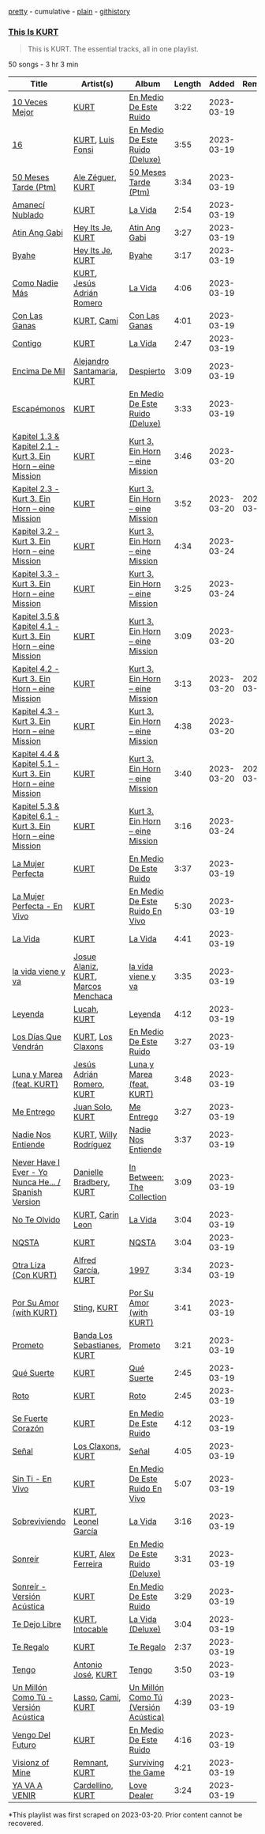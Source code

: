 [pretty](/playlists/pretty/37i9dQZF1DZ06evO2wTXPn.md) - cumulative - [plain](/playlists/plain/37i9dQZF1DZ06evO2wTXPn) - [githistory](https://github.githistory.xyz/mackorone/spotify-playlist-archive/blob/main/playlists/plain/37i9dQZF1DZ06evO2wTXPn)

### [This Is KURT](https://open.spotify.com/playlist/37i9dQZF1DZ06evO2wTXPn)

> This is KURT\. The essential tracks, all in one playlist.

50 songs - 3 hr 3 min

| Title | Artist(s) | Album | Length | Added | Removed |
|---|---|---|---|---|---|
| [10 Veces Mejor](https://open.spotify.com/track/6NjfQuRydh6ckU1Xlf336w) | [KURT](https://open.spotify.com/artist/4kcnsS1aAB40FMcLD01gmI) | [En Medio De Este Ruido](https://open.spotify.com/album/6s7EnMQQbeyjkIlHRorgyj) | 3:22 | 2023-03-19 |  |
| [16](https://open.spotify.com/track/55ftDFrREvV7yzdsoe55Hl) | [KURT](https://open.spotify.com/artist/4kcnsS1aAB40FMcLD01gmI), [Luis Fonsi](https://open.spotify.com/artist/4V8Sr092TqfHkfAA5fXXqG) | [En Medio De Este Ruido \(Deluxe\)](https://open.spotify.com/album/3dQMAkuJBVVZoe2xVTZzqB) | 3:55 | 2023-03-19 |  |
| [50 Meses Tarde \(Ptm\)](https://open.spotify.com/track/4Op6B7yG5b12Bh9UH1PYJE) | [Ale Zéguer](https://open.spotify.com/artist/1jIeEiC6KkryFux23ekWmQ), [KURT](https://open.spotify.com/artist/4kcnsS1aAB40FMcLD01gmI) | [50 Meses Tarde \(Ptm\)](https://open.spotify.com/album/3paLg9Sbgy1gPf0TjAsAkf) | 3:34 | 2023-03-19 |  |
| [Amanecí Nublado](https://open.spotify.com/track/2K6QLnzA48e8G1fqR6RTYV) | [KURT](https://open.spotify.com/artist/4kcnsS1aAB40FMcLD01gmI) | [La Vida](https://open.spotify.com/album/0cvBa5BALdQpnrc1W0GZLs) | 2:54 | 2023-03-19 |  |
| [Atin Ang Gabi](https://open.spotify.com/track/17RgTZudEsdSX1Ngm5h7W8) | [Hey Its Je](https://open.spotify.com/artist/2Cm26ufVCzZu7XVrLH3P6O), [KURT](https://open.spotify.com/artist/4kcnsS1aAB40FMcLD01gmI) | [Atin Ang Gabi](https://open.spotify.com/album/5nVmxNBrhSyhVVdgPTzYYk) | 3:27 | 2023-03-19 |  |
| [Byahe](https://open.spotify.com/track/3Fq5zE2NdCoGDtU2QuP8WD) | [Hey Its Je](https://open.spotify.com/artist/2Cm26ufVCzZu7XVrLH3P6O), [KURT](https://open.spotify.com/artist/4kcnsS1aAB40FMcLD01gmI) | [Byahe](https://open.spotify.com/album/2qznBvIgV9bF6zTIlLkEmO) | 3:17 | 2023-03-19 |  |
| [Como Nadie Más](https://open.spotify.com/track/1t8mt1PDXNzRxr2RPt9Ji0) | [KURT](https://open.spotify.com/artist/4kcnsS1aAB40FMcLD01gmI), [Jesús Adrián Romero](https://open.spotify.com/artist/29SeiO68HQHBs7pDdWOvvX) | [La Vida](https://open.spotify.com/album/0cvBa5BALdQpnrc1W0GZLs) | 4:06 | 2023-03-19 |  |
| [Con Las Ganas](https://open.spotify.com/track/7gfZYsX0TVWf6RlMOyV9RB) | [KURT](https://open.spotify.com/artist/4kcnsS1aAB40FMcLD01gmI), [Cami](https://open.spotify.com/artist/3VCrybIJKH7UurbDcZbMmn) | [Con Las Ganas](https://open.spotify.com/album/0mtZkrJ2WBLYjggwI3dyD9) | 4:01 | 2023-03-19 |  |
| [Contigo](https://open.spotify.com/track/0QvIVwQqVzEkZbo6cO5LES) | [KURT](https://open.spotify.com/artist/4kcnsS1aAB40FMcLD01gmI) | [La Vida](https://open.spotify.com/album/0cvBa5BALdQpnrc1W0GZLs) | 2:47 | 2023-03-19 |  |
| [Encima De Mil](https://open.spotify.com/track/74wY2RFSQJlz7yznnDWDsj) | [Alejandro Santamaria](https://open.spotify.com/artist/7HXJp9OMIL5tdwZYleuBvy), [KURT](https://open.spotify.com/artist/4kcnsS1aAB40FMcLD01gmI) | [Despierto](https://open.spotify.com/album/5zjSZUekfzF97XyDUbWW1T) | 3:09 | 2023-03-19 |  |
| [Escapémonos](https://open.spotify.com/track/6tdoaUH3gbANwwcIwa8Pkc) | [KURT](https://open.spotify.com/artist/4kcnsS1aAB40FMcLD01gmI) | [En Medio De Este Ruido \(Deluxe\)](https://open.spotify.com/album/3dQMAkuJBVVZoe2xVTZzqB) | 3:33 | 2023-03-19 |  |
| [Kapitel 1.3 & Kapitel 2.1 \- Kurt 3\. Ein Horn – eine Mission](https://open.spotify.com/track/6kHgcNWyUVCqOet4Yhgx3l) | [KURT](https://open.spotify.com/artist/4kcnsS1aAB40FMcLD01gmI) | [Kurt 3\. Ein Horn – eine Mission](https://open.spotify.com/album/0ZLGPv1Lv3ubHlCb1M4OQH) | 3:46 | 2023-03-20 |  |
| [Kapitel 2.3 \- Kurt 3\. Ein Horn – eine Mission](https://open.spotify.com/track/6Lax6hORnWTLolXwEBEZm8) | [KURT](https://open.spotify.com/artist/4kcnsS1aAB40FMcLD01gmI) | [Kurt 3\. Ein Horn – eine Mission](https://open.spotify.com/album/0ZLGPv1Lv3ubHlCb1M4OQH) | 3:52 | 2023-03-20 | 2023-03-22 |
| [Kapitel 3.2 \- Kurt 3\. Ein Horn – eine Mission](https://open.spotify.com/track/7prZIfKOmh3he01CQT1IR5) | [KURT](https://open.spotify.com/artist/4kcnsS1aAB40FMcLD01gmI) | [Kurt 3\. Ein Horn – eine Mission](https://open.spotify.com/album/0ZLGPv1Lv3ubHlCb1M4OQH) | 4:34 | 2023-03-24 |  |
| [Kapitel 3.3 \- Kurt 3\. Ein Horn – eine Mission](https://open.spotify.com/track/6s7OHMiFJb3AhF5LdLBOjg) | [KURT](https://open.spotify.com/artist/4kcnsS1aAB40FMcLD01gmI) | [Kurt 3\. Ein Horn – eine Mission](https://open.spotify.com/album/0ZLGPv1Lv3ubHlCb1M4OQH) | 3:25 | 2023-03-24 |  |
| [Kapitel 3.5 & Kapitel 4.1 \- Kurt 3\. Ein Horn – eine Mission](https://open.spotify.com/track/7bvhVi8QhVxWVj4XRgXrMt) | [KURT](https://open.spotify.com/artist/4kcnsS1aAB40FMcLD01gmI) | [Kurt 3\. Ein Horn – eine Mission](https://open.spotify.com/album/0ZLGPv1Lv3ubHlCb1M4OQH) | 3:09 | 2023-03-20 |  |
| [Kapitel 4.2 \- Kurt 3\. Ein Horn – eine Mission](https://open.spotify.com/track/226qIu0Z9Kryuaj6Eqy1Ro) | [KURT](https://open.spotify.com/artist/4kcnsS1aAB40FMcLD01gmI) | [Kurt 3\. Ein Horn – eine Mission](https://open.spotify.com/album/0ZLGPv1Lv3ubHlCb1M4OQH) | 3:13 | 2023-03-20 | 2023-03-22 |
| [Kapitel 4.3 \- Kurt 3\. Ein Horn – eine Mission](https://open.spotify.com/track/2XVVyz643oxZQTOLLOF42t) | [KURT](https://open.spotify.com/artist/4kcnsS1aAB40FMcLD01gmI) | [Kurt 3\. Ein Horn – eine Mission](https://open.spotify.com/album/0ZLGPv1Lv3ubHlCb1M4OQH) | 4:38 | 2023-03-20 |  |
| [Kapitel 4.4 & Kapitel 5.1 \- Kurt 3\. Ein Horn – eine Mission](https://open.spotify.com/track/5hMl0n8DL41e7jRaI5fTVR) | [KURT](https://open.spotify.com/artist/4kcnsS1aAB40FMcLD01gmI) | [Kurt 3\. Ein Horn – eine Mission](https://open.spotify.com/album/0ZLGPv1Lv3ubHlCb1M4OQH) | 3:40 | 2023-03-20 | 2023-03-22 |
| [Kapitel 5.3 & Kapitel 6.1 \- Kurt 3\. Ein Horn – eine Mission](https://open.spotify.com/track/43ol5y74hLh1p3VPJnagBh) | [KURT](https://open.spotify.com/artist/4kcnsS1aAB40FMcLD01gmI) | [Kurt 3\. Ein Horn – eine Mission](https://open.spotify.com/album/0ZLGPv1Lv3ubHlCb1M4OQH) | 3:16 | 2023-03-24 |  |
| [La Mujer Perfecta](https://open.spotify.com/track/5XR1WyZ0uOSHRNhP85QxT4) | [KURT](https://open.spotify.com/artist/4kcnsS1aAB40FMcLD01gmI) | [En Medio De Este Ruido](https://open.spotify.com/album/6s7EnMQQbeyjkIlHRorgyj) | 3:37 | 2023-03-19 |  |
| [La Mujer Perfecta \- En Vivo](https://open.spotify.com/track/4tCrl2uIZgACyuGTSvPcbM) | [KURT](https://open.spotify.com/artist/4kcnsS1aAB40FMcLD01gmI) | [En Medio De Este Ruido En Vivo](https://open.spotify.com/album/3Gx2vWuJTFw3u2sz4GC44K) | 5:30 | 2023-03-19 |  |
| [La Vida](https://open.spotify.com/track/6ttAd4xtADjX1JZB6ObLTl) | [KURT](https://open.spotify.com/artist/4kcnsS1aAB40FMcLD01gmI) | [La Vida](https://open.spotify.com/album/0cvBa5BALdQpnrc1W0GZLs) | 4:41 | 2023-03-19 |  |
| [la vida viene y va](https://open.spotify.com/track/7DJr2YQild4RF5EEJTVoMN) | [Josue Alaniz](https://open.spotify.com/artist/0xe5VGTguHmr56kk0FF66A), [KURT](https://open.spotify.com/artist/4kcnsS1aAB40FMcLD01gmI), [Marcos Menchaca](https://open.spotify.com/artist/1Pvcsw46EYSQKIa5TRrfGj) | [la vida viene y va](https://open.spotify.com/album/1q1rdMR7YiHXBP4ccFfLIW) | 3:35 | 2023-03-19 |  |
| [Leyenda](https://open.spotify.com/track/579JzwW1xZKakL7FwFH79r) | [Lucah](https://open.spotify.com/artist/2L0nCuTUHFPHC3Y8uqbUKw), [KURT](https://open.spotify.com/artist/4kcnsS1aAB40FMcLD01gmI) | [Leyenda](https://open.spotify.com/album/4Y29vgiupwmAA5uy7xQLBm) | 4:12 | 2023-03-19 |  |
| [Los Días Que Vendrán](https://open.spotify.com/track/2qmRGDSS7kQ0mRjfuNso9T) | [KURT](https://open.spotify.com/artist/4kcnsS1aAB40FMcLD01gmI), [Los Claxons](https://open.spotify.com/artist/4AgfaZvOiSS97uy5ekQ7bf) | [En Medio De Este Ruido](https://open.spotify.com/album/6s7EnMQQbeyjkIlHRorgyj) | 3:27 | 2023-03-19 |  |
| [Luna y Marea \(feat\. KURT\)](https://open.spotify.com/track/5Z2gkSJIibMCdbE7TWceE6) | [Jesús Adrián Romero](https://open.spotify.com/artist/29SeiO68HQHBs7pDdWOvvX), [KURT](https://open.spotify.com/artist/4kcnsS1aAB40FMcLD01gmI) | [Luna y Marea \(feat\. KURT\)](https://open.spotify.com/album/3lekI28ahWodrOaaRgmmae) | 3:48 | 2023-03-19 |  |
| [Me Entrego](https://open.spotify.com/track/2lft7FPs5Js1tYbwZ99wvc) | [Juan Solo](https://open.spotify.com/artist/033ki1tu7MbVUn1nhuD2yV), [KURT](https://open.spotify.com/artist/4kcnsS1aAB40FMcLD01gmI) | [Me Entrego](https://open.spotify.com/album/2jhUW0bDLjyfORs3KGiuS4) | 3:27 | 2023-03-19 |  |
| [Nadie Nos Entiende](https://open.spotify.com/track/0lvQ5BPdyuOKqNqhptZsrA) | [KURT](https://open.spotify.com/artist/4kcnsS1aAB40FMcLD01gmI), [Willy Rodríguez](https://open.spotify.com/artist/4PXThoWa6Eg0a1Cui7KJee) | [Nadie Nos Entiende](https://open.spotify.com/album/6Vbahwg4jyo7Z64F8z9Ky2) | 3:37 | 2023-03-19 |  |
| [Never Have I Ever \- Yo Nunca He..\. / Spanish Version](https://open.spotify.com/track/73hSwzanDMxHtmzmXiPpzK) | [Danielle Bradbery](https://open.spotify.com/artist/5iqStkZi6QmG8sgQZQrfGN), [KURT](https://open.spotify.com/artist/4kcnsS1aAB40FMcLD01gmI) | [In Between: The Collection](https://open.spotify.com/album/3h2bg4Jw8gdCgrdtIXtLFz) | 3:09 | 2023-03-19 |  |
| [No Te Olvido](https://open.spotify.com/track/02fOTpdqf477rKRoH4LeiD) | [KURT](https://open.spotify.com/artist/4kcnsS1aAB40FMcLD01gmI), [Carin Leon](https://open.spotify.com/artist/66ihevNkSYNzRAl44dx6jJ) | [La Vida](https://open.spotify.com/album/0cvBa5BALdQpnrc1W0GZLs) | 3:04 | 2023-03-19 |  |
| [NQSTA](https://open.spotify.com/track/1h2tfXtkM7UiXP4Leq9Bvu) | [KURT](https://open.spotify.com/artist/4kcnsS1aAB40FMcLD01gmI) | [NQSTA](https://open.spotify.com/album/2vX2gLMycyORhu96EEWqi0) | 3:04 | 2023-03-19 |  |
| [Otra Liza \(Con KURT\)](https://open.spotify.com/track/0aVenGt1PXTHpVG4EfzUX5) | [Alfred García](https://open.spotify.com/artist/0CQgFG7XHyXRpSi24kl0cx), [KURT](https://open.spotify.com/artist/4kcnsS1aAB40FMcLD01gmI) | [1997](https://open.spotify.com/album/0klkzmA0qpleznc4TCug5e) | 3:34 | 2023-03-19 |  |
| [Por Su Amor \(with KURT\)](https://open.spotify.com/track/4YdQIvvHkj5jzcFUURKHe3) | [Sting](https://open.spotify.com/artist/0Ty63ceoRnnJKVEYP0VQpk), [KURT](https://open.spotify.com/artist/4kcnsS1aAB40FMcLD01gmI) | [Por Su Amor \(with KURT\)](https://open.spotify.com/album/0hj1gYgviTYvdi2nRxyMzP) | 3:41 | 2023-03-19 |  |
| [Prometo](https://open.spotify.com/track/2sml6OCdt6e1UgcWekUJO4) | [Banda Los Sebastianes](https://open.spotify.com/artist/0HgICyWHmS6rnl8xWEd0x6), [KURT](https://open.spotify.com/artist/4kcnsS1aAB40FMcLD01gmI) | [Prometo](https://open.spotify.com/album/2E3vqnGi7DA7r5DTfIHA5D) | 3:21 | 2023-03-19 |  |
| [Qué Suerte](https://open.spotify.com/track/0xlvFISds9itCX4EUX6wMp) | [KURT](https://open.spotify.com/artist/4kcnsS1aAB40FMcLD01gmI) | [Qué Suerte](https://open.spotify.com/album/2e1pigjsm0n9gxjum8jQg6) | 2:45 | 2023-03-19 |  |
| [Roto](https://open.spotify.com/track/5muxDDRz7Y1m9leVgwTUrD) | [KURT](https://open.spotify.com/artist/4kcnsS1aAB40FMcLD01gmI) | [Roto](https://open.spotify.com/album/5763P0o9ruO8OZ4Dwey7sf) | 2:45 | 2023-03-19 |  |
| [Se Fuerte Corazón](https://open.spotify.com/track/6d9NFWpK97HEqAnE5tsnZw) | [KURT](https://open.spotify.com/artist/4kcnsS1aAB40FMcLD01gmI) | [En Medio De Este Ruido](https://open.spotify.com/album/6s7EnMQQbeyjkIlHRorgyj) | 4:12 | 2023-03-19 |  |
| [Señal](https://open.spotify.com/track/4kYMirYX6XMi850Ecp44Io) | [Los Claxons](https://open.spotify.com/artist/4AgfaZvOiSS97uy5ekQ7bf), [KURT](https://open.spotify.com/artist/4kcnsS1aAB40FMcLD01gmI) | [Señal](https://open.spotify.com/album/3wJjZt16p9NP1Y9TXUmHOc) | 4:05 | 2023-03-19 |  |
| [Sin Ti \- En Vivo](https://open.spotify.com/track/3iau72rt7xItihgiYZfwrv) | [KURT](https://open.spotify.com/artist/4kcnsS1aAB40FMcLD01gmI) | [En Medio De Este Ruido En Vivo](https://open.spotify.com/album/3Gx2vWuJTFw3u2sz4GC44K) | 5:07 | 2023-03-19 |  |
| [Sobreviviendo](https://open.spotify.com/track/3dOQwWB2ootaunCEIFxLZ3) | [KURT](https://open.spotify.com/artist/4kcnsS1aAB40FMcLD01gmI), [Leonel García](https://open.spotify.com/artist/3t7UqWteBBmHXkcVhMSyay) | [La Vida](https://open.spotify.com/album/0cvBa5BALdQpnrc1W0GZLs) | 3:16 | 2023-03-19 |  |
| [Sonreír](https://open.spotify.com/track/3EYbyZ31BsZ96HEraj3za7) | [KURT](https://open.spotify.com/artist/4kcnsS1aAB40FMcLD01gmI), [Alex Ferreira](https://open.spotify.com/artist/3COVuPWvshbsdm0kdMMTr7) | [En Medio De Este Ruido \(Deluxe\)](https://open.spotify.com/album/3dQMAkuJBVVZoe2xVTZzqB) | 3:31 | 2023-03-19 |  |
| [Sonreír \- Versión Acústica](https://open.spotify.com/track/6Vk8greV4Rn5a1RDCHtydm) | [KURT](https://open.spotify.com/artist/4kcnsS1aAB40FMcLD01gmI) | [En Medio De Este Ruido](https://open.spotify.com/album/6s7EnMQQbeyjkIlHRorgyj) | 3:29 | 2023-03-19 |  |
| [Te Dejo Libre](https://open.spotify.com/track/05Geg60SBDWVAjicyOumjx) | [KURT](https://open.spotify.com/artist/4kcnsS1aAB40FMcLD01gmI), [Intocable](https://open.spotify.com/artist/108moq3rq6bm1M4Ypz0J02) | [La Vida \(Deluxe\)](https://open.spotify.com/album/2mCF7tagY5QWepheBHM236) | 3:04 | 2023-03-19 |  |
| [Te Regalo](https://open.spotify.com/track/4UjEKy8PegjhpL3BC4iuL6) | [KURT](https://open.spotify.com/artist/4kcnsS1aAB40FMcLD01gmI) | [Te Regalo](https://open.spotify.com/album/2rEFizrsUbYkh5TN1gxfhi) | 2:37 | 2023-03-19 |  |
| [Tengo](https://open.spotify.com/track/4Jo5MeAP4GFRFc57m2q7FY) | [Antonio José](https://open.spotify.com/artist/1dbp04JzZ81JXlMGupCnJ8), [KURT](https://open.spotify.com/artist/4kcnsS1aAB40FMcLD01gmI) | [Tengo](https://open.spotify.com/album/6uq8cwuvPvPSYp3rjriBQ9) | 3:50 | 2023-03-19 |  |
| [Un Millón Como Tú \- Versión Acústica](https://open.spotify.com/track/1oZ2hDOn8rJFQdFKQ9HXTu) | [Lasso](https://open.spotify.com/artist/3SCOuAxngTC1yGjKMcIPEd), [Cami](https://open.spotify.com/artist/3VCrybIJKH7UurbDcZbMmn), [KURT](https://open.spotify.com/artist/4kcnsS1aAB40FMcLD01gmI) | [Un Millón Como Tú \(Versión Acústica\)](https://open.spotify.com/album/6ry4Fp9pZ6hWf5opR2Vj74) | 4:39 | 2023-03-19 |  |
| [Vengo Del Futuro](https://open.spotify.com/track/4mvtqRJpySaswY75a9WfVm) | [KURT](https://open.spotify.com/artist/4kcnsS1aAB40FMcLD01gmI) | [En Medio De Este Ruido](https://open.spotify.com/album/6s7EnMQQbeyjkIlHRorgyj) | 4:16 | 2023-03-19 |  |
| [Visionz of Mine](https://open.spotify.com/track/4q9IXqEDky5QzmyKedPg8q) | [Remnant](https://open.spotify.com/artist/0cjUe5MBVQessZ3oTzsXdv), [KURT](https://open.spotify.com/artist/4kcnsS1aAB40FMcLD01gmI) | [Surviving the Game](https://open.spotify.com/album/3czXhfXFfJa3I811Rh6bhM) | 4:21 | 2023-03-19 |  |
| [YA VA A VENIR](https://open.spotify.com/track/5799eYyRl2Q4rtlk5sCF6B) | [Cardellino](https://open.spotify.com/artist/7HFja6X48hWE58m3pQnGV0), [KURT](https://open.spotify.com/artist/4kcnsS1aAB40FMcLD01gmI) | [Love Dealer](https://open.spotify.com/album/04tuh57qYcWnXDzvjxBLHp) | 3:24 | 2023-03-19 |  |

\*This playlist was first scraped on 2023-03-20. Prior content cannot be recovered.
